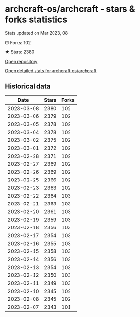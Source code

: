 # archcraft-os/archcraft - stars & forks statistics

Stats updated on Mar 2023, 08

☋ Forks: 102

★ Stars: 2380

[Open repository](https://github.com/archcraft-os/archcraft)

[Open detailed stats for archcraft-os/archcraft](https://reviewgithub.com/rep/archcraft-os/archcraft)

## Historical data
| Date | Stars | Forks |
|------|-------|-------|
| 2023-03-08 | 2380 | 102 | 
| 2023-03-06 | 2379 | 102 | 
| 2023-03-05 | 2378 | 102 | 
| 2023-03-04 | 2378 | 102 | 
| 2023-03-02 | 2375 | 102 | 
| 2023-03-01 | 2372 | 102 | 
| 2023-02-28 | 2371 | 102 | 
| 2023-02-27 | 2369 | 102 | 
| 2023-02-26 | 2369 | 102 | 
| 2023-02-25 | 2366 | 102 | 
| 2023-02-23 | 2363 | 102 | 
| 2023-02-22 | 2364 | 103 | 
| 2023-02-21 | 2363 | 103 | 
| 2023-02-20 | 2361 | 103 | 
| 2023-02-19 | 2359 | 103 | 
| 2023-02-18 | 2356 | 103 | 
| 2023-02-17 | 2354 | 103 | 
| 2023-02-16 | 2355 | 103 | 
| 2023-02-15 | 2358 | 103 | 
| 2023-02-14 | 2356 | 103 | 
| 2023-02-13 | 2354 | 103 | 
| 2023-02-12 | 2350 | 103 | 
| 2023-02-11 | 2349 | 103 | 
| 2023-02-10 | 2345 | 102 | 
| 2023-02-08 | 2345 | 102 | 
| 2023-02-07 | 2343 | 101 | 

